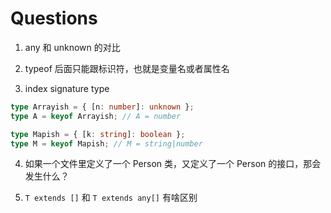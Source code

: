 # Questions

1. any 和 unknown 的对比

2. typeof 后面只能跟标识符，也就是变量名或者属性名

3. index signature type

```typescript
type Arrayish = { [n: number]: unknown };
type A = keyof Arrayish; // A = number

type Mapish = { [k: string]: boolean };
type M = keyof Mapish; // M = string|number
```

4. 如果一个文件里定义了一个 Person 类，又定义了一个 Person 的接口，那会发生什么？

5. `T extends []` 和 `T extends any[]` 有啥区别